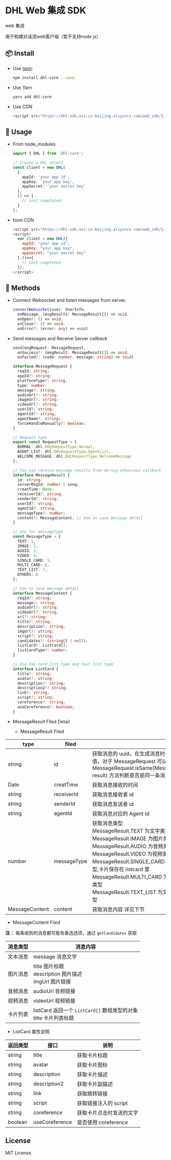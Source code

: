# DHL Web 集成 SDK

web 集成

用于构建对话流web客户端（暂不支持node js）

## 📦 Install

- Use [npm](https://www.npmjs.com/package/dhl-core):

  ```bash
  npm install dhl-core --save
  ```

- Use Yarn

  ```bash
  yarn add dhl-core
  ```

- Use CDN

  ```javascript
  <script src="https://dhl-sdk.oss-cn-beijing.aliyuncs.com/web_sdk/1.0.0/dhl.js" />
  ```

## 🔨 Usage

- From node_modules

  ```typescript
  import { DHL } from 'dhl-core';

  // Create a DHL object
  const client = new DHL(
    {
      appId: 'your app id',
      appKey: 'your app key',
      appSecret: 'your secret key'
    },
    () => {
      // init completed
    }
  );
  ```

- from CDN

  ```javascript
  <script src="https://dhl-sdk.oss-cn-beijing.aliyuncs.com/web_sdk/1.0.0/dhl.js"></script>
  <script>
    var client = new DHL({
      appId: "your app id",
      appKey: "your app key",
      appSecret: "your secret key"
    },()=>{
      // init completed
    });
  </script>
  ```

## 🌈 Methods

- Connect Websocket and listen messages from server.

  ```typescript
  connectWebsocket(user: UserInfo,
    onMessage: (msgResults: MessageResult[]) => void,
    onOpen?: () => void,
    onClose?: () => void,
    onError?: (error: any) => void)
  ```

- Send messages and Receive Server callback

  ```typescript
  send(msgRequest: MessageRequest,
    onSuccess?: (msgResult: MessageResult[]) => void,
    onFailed?: (code: number, message: string) => void)

  interface MessageRequest {
    reqId: string;
    appId?: string;
    platformType?: string;
    type: number;
    message?: string;
    audioUrl?: string;
    imageUrl?: string;
    videoUrl?: string;
    userId?: string;
    agentId?: string;
    agentName?: string;
    forceHandleManually?: boolean;
  }

  // Request type
  export const RequestType = {
    NORMAL: dhl.DHLRequestType.Normal,
    AGENT_LIST: dhl.DHLRequestType.AgentList,
    WELCOME_MESSAGE: dhl.DHLRequestType.WelcomeMessage
  };

  // You can receive message results from during onSuccess callback
  interface MessageResult {
    id: string;
    serverMsgId: number | Long;
    creatTime: Date;
    receiverId?: string;
    senderId?: string;
    userId?: string;
    agentId?: string;
    messageType?: number;
    content?: MessageContent; // Use to save message detail
  }

  // Use for messageType
  const MessageType = {
    TEXT: 1,
    IMAGE: 2,
    AUDIO: 3,
    VIDEO: 4,
    SINGLE_CARD: 5,
    MULTI_CARD: 6,
    TEXT_LIST: 7,
    OTHERS: 8
  };

  // Use to save message detail
  interface MessageContent {
    reqId?: string;
    message?: string;
    audioUrl?: string;
    videoUrl?: string;
    url?: string;
    title?: string;
    description?: string;
    imgUrl?: string;
    script?: string;
    candidates?: (string[] | null);
    listCard?: ListCard[];
    listCardType?: number;
  }

  // Use for card list type and text list type
  interface ListCard {
    title?: string;
    avatar?: string;
    description?: string;
    description2?: string;
    link?: string;
    script?: string;
    coreference?: string;
    useCoreference?: boolean;
  }
  ```

- MessageResult Filed Detail

  - MessageResult Filed

| type           | filed       |                                                              |
| -------------- | ----------- | ------------------------------------------------------------ |
| string         | id          | 获取消息的 uuid，在生成消息时会自动赋值，对于 MessageRequest 可以使用 MessageRequest.isSame(MessageResult result) 方法判断是否是同一条消息 |
| Date           | creatTime   | 获取消息接收的时间                                           |
| string         | receiverId  | 获取消息接收者 id                                            |
| string         | senderId    | 获取消息发送者 id                                            |
| string         | agentId     | 获取消息对应的 Agent Id                                      |
| number         | messageType | 获取消息类型<br>MessageResult.TEXT 为文字类型<br>MessageResult.IMAGE 为图片类型<br>MessageResult.AUDIO 为音频类型<br>MessageResult.VIDEO 为视频类型<br>MessageResult.SINGLE_CARD 为卡片类型,卡片保存在 listcard 里<br>MessageResult.MULTI_CARD 为卡片列表类型<br>MessageResult.TEXT_LIST 为文字列表类型 |
| MessageContent | content     | 获取消息内容 详见下节                                        |

  - MessageContent Filed

  **注：** 每条收到的消息都可能有备选选项，通过 `getCandidates` 获取

| 消息类型 | 消息内容                                                            |
| -------- | ------------------------------------------------------------------- |
| 文本消息 | message 消息文字                                                    |
| 图片消息 | title 图片标题<br>description 图片描述<br>imgUrl 图片链接           |
| 音频消息 | audioUrl 音频链接                                                   |
| 视频消息 | videoUrl 视频链接                                                   |
| 卡片列表 | listCard 返回一个 `ListCard[]` 数组类型的对象<br>title 卡片列表标题 |

  - ListCard 属性说明

| 返回类型 | 接口           | 说明                     |
| -------- | -------------- | ------------------------ |
| string   | title          | 获取卡片标题             |
| string   | avatar         | 获取卡片图标             |
| string   | description    | 获取卡片描述             |
| string   | description2   | 获取卡片副描述           |
| string   | link           | 获取跳转链接             |
| string   | script         | 获取链接注入的 script    |
| string   | coreference    | 获取卡片点击时发送的文字 |
| boolean  | useCoreference | 是否使用 coreference     |

## License

MIT License.

